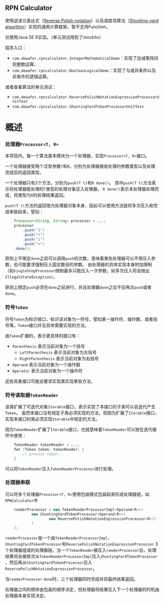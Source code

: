 RPN Calculator
--------------

使用逆波兰表达式（[Reverse Polish notation](https://en.wikipedia.org/wiki/Reverse_Polish_notation)）以及调度场算法（[Shunting-yard algorithm](https://en.wikipedia.org/wiki/Shunting-yard_algorithm)）实现的通用计算框架。暂不支持Function。

仅使用Java SE 6实现。（单元测试用到了mockito）

程序入口：
* `com.dewafer.rpncalculator.IntegerMathematicalDemo`：实现了加减乘除四则整数运算。
* `com.dewafer.rpncalculator.BooleanLogicalDemo`：实现了与或非条件以及非条件的逻辑运算。

或者查看算法的单元测试：
* `com.dewafer.rpncalculator.ReversePolishNotationExpressionProcessorUnitTest`
* `com.dewafer.rpncalculator.ShuntingYardTokenProcessorUnitTest`

概述
====

### 处理器`Processor<T, R>`

本项目内，每一个算法基本模块为一个处理器，实现`Processor<T, R>`接口。

一个处理器接受两个泛型参数`T`和`R`，分别为处理器接收处理的参数类型以及处理完成后的返回类型。

一个处理器只有2个方法，分别为`push(T t)`和`R done()`。
其中`push(T t)`方法表示将处理器能处理的`T`类型的处理对象压入处理器。
`R done()`表示本处理器处理完成，将类型为`R`的处理结果返回。

`push(T t)`方法的返回值为处理器对象本身，因此可以使用方法链将多次压入和完成串联起来，譬如：

```java
    Processor<String, String> processor = ...;
    processor
        .push("1")
        .push("+")
        .push("1")
        .push("=")
    .done();
```

原则上不限定`done`之前可以调用`push`的次数，意味着某些处理器可以不用压入参数，也可能要求强制压入固定数目的参数。
由处理器的具体实现本身附加限制（如`SingleStepProcessor`限制最多只能压入一次参数，如多次压入将会抛出`IllegalStateException`）。

原则上限定`push`必须在`done`之前进行，并且处理器`done`之后不应再次`push`或者`done`。

### 符号`Token`

符号`Token`为标识接口，标识该对象为一符号，譬如某一操作符、操作数、或者括号等。`Token`接口并无具体需要实现的方法。

由`Token`扩展的，表示更具体的接口有：

* `Parenthesis` 表示当前对象为一个括号
    * `LeftParenthesis` 表示当前对象为左括号
    * `RightParenthesis` 表示当前对象为右括号
* `Operand` 表示当前对象为一个操作数
* `Operator` 表示当前对象为一个操作符

这些具象接口可能会要求实现类实现某些方法。

### 符号读取器`TokenReader`

该类扩展了可迭代对象`Iterable`接口，表示实现了本接口的子类可以自迭代产生`Token`。
虽然本接口没有规定子类必须实现的方法，但因为扩展了`Iterable`接口，实现本接口的类必须实现`Iterable`中规定的方法。

因为`TokenReader`扩展了`Iterable`接口，也就意味着`TokenReader`可以放在迭代循环中使用：
```java
    TokenReader tokenReader = ...;
    for (Token token: tokenReader) {
        // process token...
    }
```

可以将`TokenReader`压入`TokenReaderProcessor`进行处理。


### 处理器串联

可以将多个处理器`Processor<T, R>`使用包装模式包装起来形成处理器链，如`RPNCalculator`中
```java
    readerProcessor = new TokenReaderProcessorImpl<Operand<R>>(
            new ShuntingYardTokenProcessor<Operand<R>>(
                    new ReversePolishNotationExpressionProcessor<R>()
            )
    );
```

`readerProcessor`是一个由`TokenReaderProcessorImpl`、`ShuntingYardTokenProcessor`和`ReversePolishNotationExpressionProcessor`
3个处理器组成的处理器链。当一个`TokenReader`被压入`readerProcessor`后，处理结果将会被依次从`TokenReaderProcessorImpl`压入`ShuntingYardTokenProcessor`
，然后再从`ShuntingYardTokenProcessor`压入`ReversePolishNotationExpressionProcessor`。

当`readerProcessor` `done`时，三个处理器同时完成并将最终结果返回。

处理器之间的顺序由包装的顺序决定，但处理器将结果压入下一个处理器的时机由处理器本身实现决定。